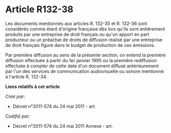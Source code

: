 # Article R132-38

Les documents mentionnés aux articles R. 132-35 et R. 132-36 sont considérés comme étant d'origine française dès lors qu'ils
sont entièrement produits par une entreprise de droit français ou qu'un apport en part producteur ou un préachat de droits de
diffusion réalisé par une entreprise de droit français figure dans le budget de production de ces émissions.

Par première diffusion au sens de la présente section, on entend la première diffusion effectuée à partir du 1er janvier 1995
ou la première rediffusion effectuée à compter de cette date d'un document diffusé antérieurement par l'un des services de
communication audiovisuelle ou sonore mentionné à l'article R. 132-34.

**Liens relatifs à cet article**

_Créé par_:

  - Décret n°2011-574 du 24 mai 2011  - art.

_Codifié par_:

  - Décret n°2011-574 du 24 mai 2011 Annexe - art.
